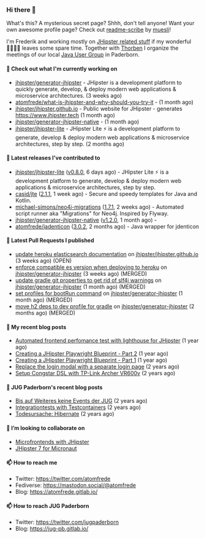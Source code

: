 ### Hi there 👋

What's this? A mysterious secret page? Shhh, don't tell anyone!
Want your own awesome profile page? Check out [readme-scribe](https://github.com/muesli/readme-scribe) by [muesli](https://github.com/muesli)!

I'm Frederik and working mostly on [JHipster related stuff](https://github.com/jhipster/) if my wonderful 👨‍👩‍👧‍👦 leaves some spare time.
Together with [Thorben](https://github.com/thjanssen) I organize the meetings of our local [Java User Group](https://github.com/jugpaderborn) in Paderborn.

#### 👷 Check out what I'm currently working on

- [jhipster/generator-jhipster](https://github.com/jhipster/generator-jhipster) - JHipster is a development platform to quickly generate, develop, &amp; deploy modern web applications &amp; microservice architectures. (3 weeks ago)
- [atomfrede/what-is-jhipster-and-why-should-you-try-it](https://github.com/atomfrede/what-is-jhipster-and-why-should-you-try-it) -  (1 month ago)
- [jhipster/jhipster.github.io](https://github.com/jhipster/jhipster.github.io) - Public website for JHipster - generates https://www.jhipster.tech (1 month ago)
- [jhipster/generator-jhipster-native](https://github.com/jhipster/generator-jhipster-native) -  (1 month ago)
- [jhipster/jhipster-lite](https://github.com/jhipster/jhipster-lite) - JHipster Lite ⚡ is a development platform to generate, develop &amp; deploy modern web applications &amp; microservice architectures, step by step. (2 months ago)

#### 🔭 Latest releases I've contributed to

- [jhipster/jhipster-lite](https://github.com/jhipster/jhipster-lite) ([v0.8.0](https://github.com/jhipster/jhipster-lite/releases/tag/v0.8.0), 6 days ago) - JHipster Lite ⚡ is a development platform to generate, develop &amp; deploy modern web applications &amp; microservice architectures, step by step.
- [casid/jte](https://github.com/casid/jte) ([2.1.1](https://github.com/casid/jte/releases/tag/2.1.1), 1 week ago) - Secure and speedy templates for Java and Kotlin.
- [michael-simons/neo4j-migrations](https://github.com/michael-simons/neo4j-migrations) ([1.7.1](https://github.com/michael-simons/neo4j-migrations/releases/tag/1.7.1), 2 weeks ago) - Automated script runner aka &#34;Migrations&#34; for Neo4j. Inspired by Flyway.
- [jhipster/generator-jhipster-native](https://github.com/jhipster/generator-jhipster-native) ([v1.2.0](https://github.com/jhipster/generator-jhipster-native/releases/tag/v1.2.0), 1 month ago) - 
- [atomfrede/jadenticon](https://github.com/atomfrede/jadenticon) ([3.0.2](https://github.com/atomfrede/jadenticon/releases/tag/3.0.2), 2 months ago) - Java wrapper for jdenticon

#### 🔨 Latest Pull Requests I published

- [update heroku elasticsearch documentation](https://github.com/jhipster/jhipster.github.io/pull/1214) on [jhipster/jhipster.github.io](https://github.com/jhipster/jhipster.github.io) (3 weeks ago) (OPEN)
- [enforce compatible es version when deploying to heroku](https://github.com/jhipster/generator-jhipster/pull/18774) on [jhipster/generator-jhipster](https://github.com/jhipster/generator-jhipster) (3 weeks ago) (MERGED)
- [update gradle git properties to get rid of slf4j warnings](https://github.com/jhipster/generator-jhipster/pull/18535) on [jhipster/generator-jhipster](https://github.com/jhipster/generator-jhipster) (1 month ago) (MERGED)
- [set profiles for bootRun command](https://github.com/jhipster/generator-jhipster/pull/18532) on [jhipster/generator-jhipster](https://github.com/jhipster/generator-jhipster) (1 month ago) (MERGED)
- [move h2 deps to dev profile for gradle](https://github.com/jhipster/generator-jhipster/pull/18452) on [jhipster/generator-jhipster](https://github.com/jhipster/generator-jhipster) (2 months ago) (MERGED)

#### 📜 My recent blog posts

- [Automated frontend perfomance test with lighthouse for JHipster](https://atomfrede.gitlab.io/2021/04/automated-frontend-perfomance-test-with-lighthouse-for-jhipster/) (1 year ago)
- [Creating a JHipster Playwright Blueprint - Part 2](https://atomfrede.gitlab.io/2021/03/creating-a-jhipster-playwright-blueprint-part-2/) (1 year ago)
- [Creating a JHipster Playwright Blueprint - Part 1](https://atomfrede.gitlab.io/2021/03/creating-a-jhipster-playwright-blueprint-part-1/) (1 year ago)
- [Replace the login modal with a separate login page](https://atomfrede.gitlab.io/2019/11/replace-the-login-modal-with-a-separate-login-page/) (2 years ago)
- [Setup Congstar DSL with TP-Link Archer VR600v](https://atomfrede.gitlab.io/2019/08/setup-congstar-dsl-with-tp-link-archer-vr600v/) (2 years ago)

#### 📜 JUG Paderborn's recent blog posts

- [Bis auf Weiteres keine Events der JUG](https://jug-pb.gitlab.io/blog/2020/covid-19.html) (2 years ago)
- [Integrationtests with Testcontainers](https://jug-pb.gitlab.io/blog/2020/integrationtests-with-testcontainers.html) (2 years ago)
- [Todesursache: Hibernate](https://jug-pb.gitlab.io/blog/2020/todesursache-hibernate.html) (2 years ago)

#### 👯 I’m looking to collaborate on

- [Microfrontends with JHipster](https://github.com/jhipster/generator-jhipster/issues/10189)
- [JHipster 7 for Micronaut](https://github.com/jhipster/generator-jhipster-micronaut/issues/250)

#### 📫 How to reach me

- Twitter: https://twitter.com/atomfrede
- Fediverse: https://mastodon.social/@atomfrede
- Blog: https://atomfrede.gitlab.io/

#### 📫 How to reach JUG Paderborn

- Twitter: https://twitter.com/jugpaderborn
- Blog: https://jug-pb.gitlab.io/
